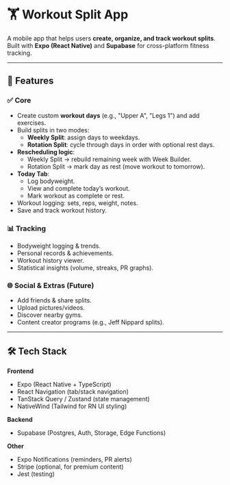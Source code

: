 # 🏋️ Workout Split App

A mobile app that helps users **create, organize, and track workout splits**.  
Built with **Expo (React Native)** and **Supabase** for cross-platform fitness tracking.  

---

## 📖 Features

### ✅ Core
- Create custom **workout days** (e.g., "Upper A", "Legs 1") and add exercises.  
- Build splits in two modes:
  - **Weekly Split**: assign days to weekdays.  
  - **Rotation Split**: cycle through days in order with optional rest days.  
- **Rescheduling logic**:
  - Weekly Split → rebuild remaining week with Week Builder.  
  - Rotation Split → mark day as rest (move workout to tomorrow).  
- **Today Tab**:
  - Log bodyweight.  
  - View and complete today’s workout.  
  - Mark workout as complete or rest.  
- Workout logging: sets, reps, weight, notes.  
- Save and track workout history.  

### 📊 Tracking
- Bodyweight logging & trends.  
- Personal records & achievements.  
- Workout history viewer.  
- Statistical insights (volume, streaks, PR graphs).  

### 🌐 Social & Extras (Future)
- Add friends & share splits.  
- Upload pictures/videos.  
- Discover nearby gyms.  
- Content creator programs (e.g., Jeff Nippard splits).  

---

## 🛠️ Tech Stack

**Frontend**
- Expo (React Native + TypeScript)  
- React Navigation (tab/stack navigation)  
- TanStack Query / Zustand (state management)  
- NativeWind (Tailwind for RN UI styling)  

**Backend**
- Supabase (Postgres, Auth, Storage, Edge Functions)  

**Other**
- Expo Notifications (reminders, PR alerts)  
- Stripe (optional, for premium content)  
- Jest (testing)  
